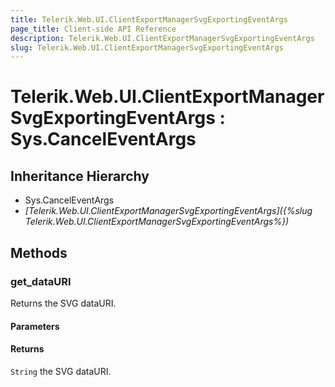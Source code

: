 ```yaml
---
title: Telerik.Web.UI.ClientExportManagerSvgExportingEventArgs
page_title: Client-side API Reference
description: Telerik.Web.UI.ClientExportManagerSvgExportingEventArgs
slug: Telerik.Web.UI.ClientExportManagerSvgExportingEventArgs
---
```


# Telerik.Web.UI.ClientExportManagerSvgExportingEventArgs : Sys.CancelEventArgs

## Inheritance Hierarchy

* Sys.CancelEventArgs
* *[Telerik.Web.UI.ClientExportManagerSvgExportingEventArgs]({%slug Telerik.Web.UI.ClientExportManagerSvgExportingEventArgs%})*

## Methods

###  get_dataURI 

Returns the SVG dataURI. 

#### Parameters

#### Returns

`String` the SVG dataURI. 